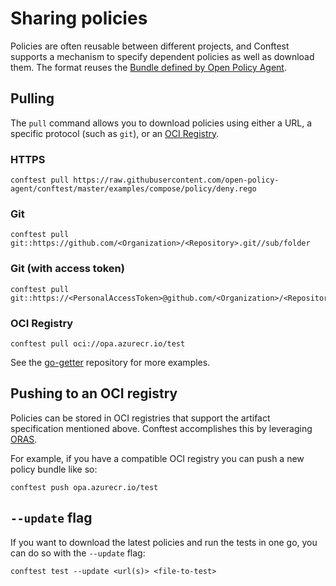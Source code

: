 # Sharing policies

Policies are often reusable between different projects, and Conftest supports a mechanism to specify dependent policies as well as download them. The format reuses the [Bundle defined by Open Policy Agent](https://www.openpolicyagent.org/docs/latest/bundles).

## Pulling

The `pull` command allows you to download policies using either a URL, a specific protocol (such as `git`), or an [OCI Registry](https://stevelasker.blog/2019/01/25/cloud-native-artifact-stores-evolve-from-container-registries/).

### HTTPS

```console
conftest pull https://raw.githubusercontent.com/open-policy-agent/conftest/master/examples/compose/policy/deny.rego
```

### Git

```console
conftest pull git::https://github.com/<Organization>/<Repository>.git//sub/folder
```

### Git (with access token)

```console
conftest pull git::https://<PersonalAccessToken>@github.com/<Organization>/<Repository>.git//sub/folder
```

### OCI Registry

```console
conftest pull oci://opa.azurecr.io/test
```

See the [go-getter](https://github.com/hashicorp/go-getter) repository for more examples.

## Pushing to an OCI registry

Policies can be stored in OCI registries that support the artifact specification mentioned above. Conftest accomplishes this by leveraging [ORAS](https://github.com/oras-project/oras-go).

For example, if you have a compatible OCI registry you can push a new policy bundle like so:

```console
conftest push opa.azurecr.io/test
```

## `--update` flag

If you want to download the latest policies and run the tests in one go, you can do so with the `--update` flag:

```console
conftest test --update <url(s)> <file-to-test>
```

